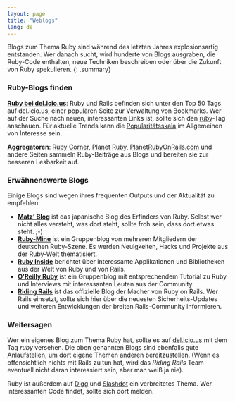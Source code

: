 ```yaml
---
layout: page
title: "Weblogs"
lang: de
---
```


Blogs zum Thema Ruby sind während des letzten Jahres explosionsartig
entstanden. Wer danach sucht, wird hunderte von Blogs ausgraben, die
Ruby-Code enthalten, neue Techniken beschreiben oder über die Zukunft
von Ruby spekulieren.
{: .summary}

### Ruby-Blogs finden

[**Ruby bei del.icio.us**][1]\: Ruby und Rails befinden sich unter den
Top 50 Tags auf del.icio.us, einer populären Seite zur Verwaltung von
Bookmarks. Wer auf der Suche nach neuen, interessanten Links ist, sollte
sich den [ruby][1]-Tag anschauen. Für aktuelle Trends kann die
[Popularitätsskala][2] im Allgemeinen von Interesse sein.

**Aggregatoren**\: [Ruby Corner][4], [Planet Ruby][5],
[PlanetRubyOnRails.com][6] und andere Seiten sammeln Ruby-Beiträge aus
Blogs und bereiten sie zur besseren Lesbarkeit auf.

### Erwähnenswerte Blogs

Einige Blogs sind wegen ihres frequenten Outputs und der Aktualität zu
empfehlen:

* [**Matz’ Blog**][7] ist das japanische Blog des Erfinders von Ruby.
  Selbst wer nicht alles versteht, was dort steht, sollte froh sein, dass
  dort etwas steht. ;-)
* [**Ruby-Mine**][8] ist ein Gruppenblog von mehreren Mitgliedern der
  deutschen Ruby-Szene. Es werden Neuigkeiten, Hacks und Projekte aus
  der Ruby-Welt thematisiert.
* [**Ruby Inside**][9] berichtet über interessante Applikationen und
  Bibliotheken aus der Welt von Ruby und von Rails.
* [**O’Reilly Ruby**][10] ist ein Gruppenblog mit entsprechendem
  Tutorial zu Ruby und Interviews mit interessanten Leuten aus der
  Community.
* [**Riding Rails**][11] ist das offizielle Blog der Macher von Ruby on
  Rails. Wer Rails einsetzt, sollte sich hier über die neuesten
  Sicherheits-Updates und weiteren Entwicklungen der breiten
  Rails-Community informieren.

### Weitersagen

Wer ein eigenes Blog zum Thema Ruby hat, sollte es auf [del.icio.us][12]
mit dem Tag *ruby* versehen. Die oben genannten Blogs sind ebenfalls
gute Anlaufstellen, um dort eigene Themen anderen bereitzustellen. (Wenn
es offensichtlich nichts mit Rails zu tun hat, wird das *Riding Rails*
Team eventuell nicht daran interessiert sein, aber man weiß ja nie).

Ruby ist außerdem auf [Digg][13] und [Slashdot][14] ein verbreitetes
Thema. Wer interessanten Code findet, sollte sich dort melden.



[1]: http://del.icio.us/tag/ruby
[2]: http://del.icio.us/popular/ruby
[4]: http://rubycorner.com
[5]: http://planetruby.0x42.net/
[6]: http://www.planetrubyonrails.com/
[7]: http://www.rubyist.net/~matz/
[8]: http://www.ruby-mine.de/
[9]: http://www.rubyinside.com/
[10]: http://oreillynet.com/ruby/
[11]: http://weblog.rubyonrails.org/
[12]: http://del.icio.us
[13]: http://digg.com/programming
[14]: http://developers.slashdot.org/
